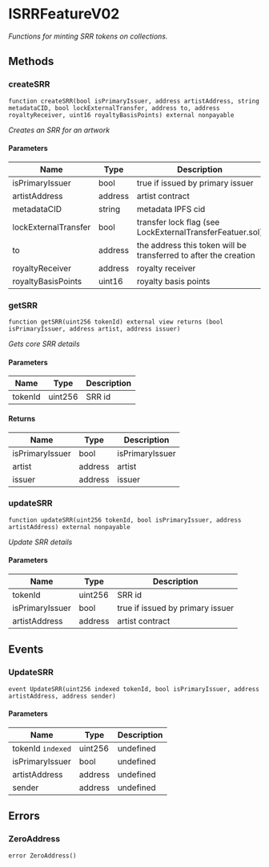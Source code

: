 # ISRRFeatureV02







*Functions for minting SRR tokens on collections.*

## Methods

### createSRR

```solidity
function createSRR(bool isPrimaryIssuer, address artistAddress, string metadataCID, bool lockExternalTransfer, address to, address royaltyReceiver, uint16 royaltyBasisPoints) external nonpayable
```



*Creates an SRR for an artwork*

#### Parameters

| Name | Type | Description |
|---|---|---|
| isPrimaryIssuer | bool | true if issued by primary issuer |
| artistAddress | address | artist contract |
| metadataCID | string | metadata IPFS cid |
| lockExternalTransfer | bool | transfer lock flag (see LockExternalTransferFeatuer.sol) |
| to | address | the address this token will be transferred to after the creation |
| royaltyReceiver | address | royalty receiver |
| royaltyBasisPoints | uint16 | royalty basis points |

### getSRR

```solidity
function getSRR(uint256 tokenId) external view returns (bool isPrimaryIssuer, address artist, address issuer)
```



*Gets core SRR details*

#### Parameters

| Name | Type | Description |
|---|---|---|
| tokenId | uint256 | SRR id |

#### Returns

| Name | Type | Description |
|---|---|---|
| isPrimaryIssuer | bool | isPrimaryIssuer |
| artist | address | artist |
| issuer | address | issuer |

### updateSRR

```solidity
function updateSRR(uint256 tokenId, bool isPrimaryIssuer, address artistAddress) external nonpayable
```



*Update SRR details*

#### Parameters

| Name | Type | Description |
|---|---|---|
| tokenId | uint256 | SRR id |
| isPrimaryIssuer | bool | true if issued by primary issuer |
| artistAddress | address | artist contract |



## Events

### UpdateSRR

```solidity
event UpdateSRR(uint256 indexed tokenId, bool isPrimaryIssuer, address artistAddress, address sender)
```





#### Parameters

| Name | Type | Description |
|---|---|---|
| tokenId `indexed` | uint256 | undefined |
| isPrimaryIssuer  | bool | undefined |
| artistAddress  | address | undefined |
| sender  | address | undefined |



## Errors

### ZeroAddress

```solidity
error ZeroAddress()
```







